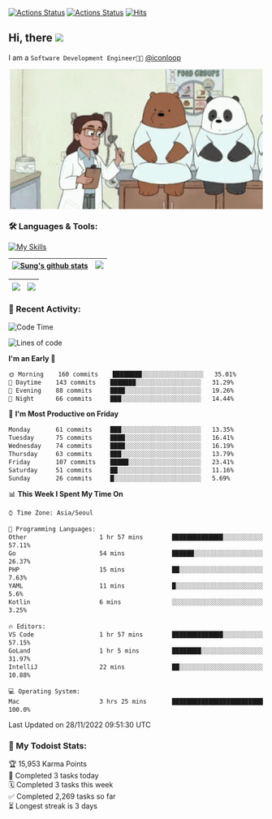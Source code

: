 
[![Actions Status](https://github.com/ddok2/ddok2/workflows/Todoist%20Readme/badge.svg)](https://github.com/ddok2/ddok2/actions)
[![Actions Status](https://github.com/ddok2/ddok2/workflows/wakatime-stats/badge.svg)](https://github.com/ddok2/ddok2/actions)
[![Hits](https://hits.seeyoufarm.com/api/count/incr/badge.svg?url=https%3A%2F%2Fgithub.com%2Fddok2&count_bg=%23FF9595&title_bg=%23555555&icon=github.svg&icon_color=%23FFFFFF&title=hits&edge_flat=false)](https://hits.seeyoufarm.com)

<!-- ![visitors](https://visitor-badge.laobi.icu/badge?page_id=ddok2.ddok2) -->
## Hi, there <img src="https://raw.githubusercontent.com/MartinHeinz/MartinHeinz/master/wave.gif" width="3%">

I am a `Software Development Engineer🧑‍💻` [@iconloop](https://github.com/iconloop)


<p align="center">
    <img align="center" alt="GIF" src="img/debugging.gif" />
</p>


### 🛠 Languages & Tools:

[![My Skills](https://skillicons.dev/icons?i=go,js,ts,py,express,react,svelte,jquery,pug,mongodb,mysql,redis,aws,docker,kubernetes)](https://skillicons.dev)


| <a href="https://github-readme-stats.vercel.app/api?username=ddok2&show_icons=true&include_all_commits=true&count_private=true&theme=buefy&hide_border=true"><img align="center" src="https://github-readme-stats.vercel.app/api?username=ddok2&show_icons=true&include_all_commits=true&count_private=true&theme=buefy&hide_border=true" alt="Sung's github stats" /></a> | <a href="https://github.com/ddok2"><img src="http://github-readme-streak-stats.herokuapp.com?user=ddok2&hide_border=true" /></a> |
| ------------- |------------- |


| <a href="https://github.com/ddok2"><img align="center" src="https://github-readme-stats.vercel.app/api/top-langs/?username=ddok2&theme=buefy&hide=html,css&hide_border=true" /></a> | <a href="https://github.com/ddok2"><img align="center" src="https://activity-graph.herokuapp.com/graph?username=ddok2&theme=github&hide_border=true" height="250" /></a> |
| ------------- |--------------------------------------------------------------------------------------------------------------------------------------------------------------------------|


<!-- <details open>
    <summary>📈 My GitHub Stats</summary>
    <p align="center">
        <a href="https://github.com/ddok2">
            <img align="center" src="https://github-readme-stats.vercel.app/api?username=ddok2&show_icons=true&include_all_commits=true&count_private=true&theme=buefy&hide_border=true" alt="Sung's github stats" />
        </a>
    </p>
</details>
<details>
    <summary>💬 Top Languages</summary>
    <p align="center"> 
        <a href="https://github.com/ddok2">
            <img align="center" src="https://github-readme-stats.vercel.app/api/top-langs/?username=ddok2&layout=compact&theme=buefy&hide=html,css&hide_border=true" />
        </a>
    </p>
</details> -->


### 🌈 Recent Activity:
<!--START_SECTION:waka-->
![Code Time](http://img.shields.io/badge/Code%20Time-1%2C872%20hrs%2014%20mins-blue)

![Lines of code](https://img.shields.io/badge/From%20Hello%20World%20I%27ve%20Written-4%20Million%20lines%20of%20code-blue)

**I'm an Early 🐤** 

```text
🌞 Morning    160 commits    ████████░░░░░░░░░░░░░░░░░   35.01% 
🌆 Daytime    143 commits    ███████░░░░░░░░░░░░░░░░░░   31.29% 
🌃 Evening    88 commits     ████░░░░░░░░░░░░░░░░░░░░░   19.26% 
🌙 Night      66 commits     ███░░░░░░░░░░░░░░░░░░░░░░   14.44%

```
📅 **I'm Most Productive on Friday** 

```text
Monday       61 commits     ███░░░░░░░░░░░░░░░░░░░░░░   13.35% 
Tuesday      75 commits     ████░░░░░░░░░░░░░░░░░░░░░   16.41% 
Wednesday    74 commits     ████░░░░░░░░░░░░░░░░░░░░░   16.19% 
Thursday     63 commits     ███░░░░░░░░░░░░░░░░░░░░░░   13.79% 
Friday       107 commits    █████░░░░░░░░░░░░░░░░░░░░   23.41% 
Saturday     51 commits     ██░░░░░░░░░░░░░░░░░░░░░░░   11.16% 
Sunday       26 commits     █░░░░░░░░░░░░░░░░░░░░░░░░   5.69%

```


📊 **This Week I Spent My Time On** 

```text
⌚︎ Time Zone: Asia/Seoul

💬 Programming Languages: 
Other                    1 hr 57 mins        ██████████████░░░░░░░░░░░   57.11% 
Go                       54 mins             ██████░░░░░░░░░░░░░░░░░░░   26.37% 
PHP                      15 mins             ██░░░░░░░░░░░░░░░░░░░░░░░   7.63% 
YAML                     11 mins             █░░░░░░░░░░░░░░░░░░░░░░░░   5.6% 
Kotlin                   6 mins              ░░░░░░░░░░░░░░░░░░░░░░░░░   3.25%

🔥 Editors: 
VS Code                  1 hr 57 mins        ██████████████░░░░░░░░░░░   57.15% 
GoLand                   1 hr 5 mins         ████████░░░░░░░░░░░░░░░░░   31.97% 
IntelliJ                 22 mins             ██░░░░░░░░░░░░░░░░░░░░░░░   10.88%

💻 Operating System: 
Mac                      3 hrs 25 mins       █████████████████████████   100.0%

```


 Last Updated on 28/11/2022 09:51:30 UTC
<!--END_SECTION:waka-->

### 🚧 My Todoist Stats:
<!-- TODO-IST:START -->
🏆  15,953 Karma Points           
🌸  Completed 3 tasks today           
🗓  Completed 3 tasks this week           
✅  Completed 2,269 tasks so far           
⏳  Longest streak is 3 days
<!-- TODO-IST:END -->

